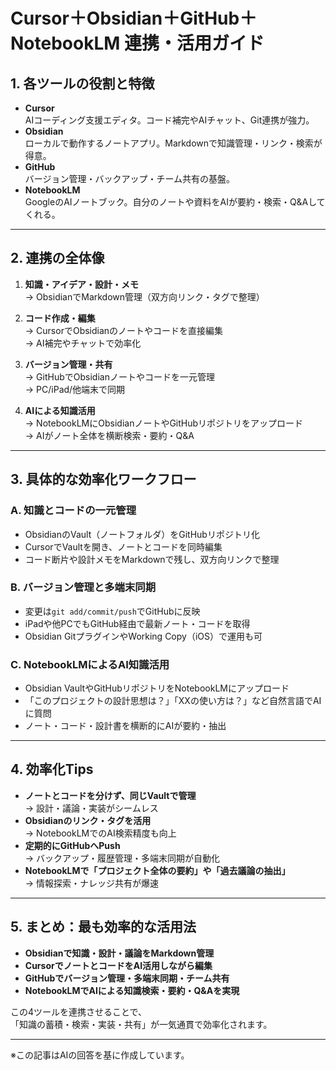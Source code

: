 # Cursor＋Obsidian＋GitHub＋NotebookLM 連携・活用ガイド

## 1. 各ツールの役割と特徴

- **Cursor**  
  AIコーディング支援エディタ。コード補完やAIチャット、Git連携が強力。  
- **Obsidian**  
  ローカルで動作するノートアプリ。Markdownで知識管理・リンク・検索が得意。  
- **GitHub**  
  バージョン管理・バックアップ・チーム共有の基盤。  
- **NotebookLM**  
  GoogleのAIノートブック。自分のノートや資料をAIが要約・検索・Q&Aしてくれる。

---

## 2. 連携の全体像

1. **知識・アイデア・設計・メモ**  
   → ObsidianでMarkdown管理（双方向リンク・タグで整理）

2. **コード作成・編集**  
   → CursorでObsidianのノートやコードを直接編集  
   → AI補完やチャットで効率化

3. **バージョン管理・共有**  
   → GitHubでObsidianノートやコードを一元管理  
   → PC/iPad/他端末で同期

4. **AIによる知識活用**  
   → NotebookLMにObsidianノートやGitHubリポジトリをアップロード  
   → AIがノート全体を横断検索・要約・Q&A

---

## 3. 具体的な効率化ワークフロー

### A. 知識とコードの一元管理

- ObsidianのVault（ノートフォルダ）をGitHubリポジトリ化
- CursorでVaultを開き、ノートとコードを同時編集
- コード断片や設計メモをMarkdownで残し、双方向リンクで整理

### B. バージョン管理と多端末同期

- 変更は`git add/commit/push`でGitHubに反映
- iPadや他PCでもGitHub経由で最新ノート・コードを取得
- Obsidian GitプラグインやWorking Copy（iOS）で運用も可

### C. NotebookLMによるAI知識活用

- Obsidian VaultやGitHubリポジトリをNotebookLMにアップロード
- 「このプロジェクトの設計思想は？」「XXの使い方は？」など自然言語でAIに質問
- ノート・コード・設計書を横断的にAIが要約・抽出

---

## 4. 効率化Tips

- **ノートとコードを分けず、同じVaultで管理**  
  → 設計・議論・実装がシームレス
- **Obsidianのリンク・タグを活用**  
  → NotebookLMでのAI検索精度も向上
- **定期的にGitHubへPush**  
  → バックアップ・履歴管理・多端末同期が自動化
- **NotebookLMで「プロジェクト全体の要約」や「過去議論の抽出」**  
  → 情報探索・ナレッジ共有が爆速

---

## 5. まとめ：最も効率的な活用法

- **Obsidianで知識・設計・議論をMarkdown管理**
- **CursorでノートとコードをAI活用しながら編集**
- **GitHubでバージョン管理・多端末同期・チーム共有**
- **NotebookLMでAIによる知識検索・要約・Q&Aを実現**

この4ツールを連携させることで、  
「知識の蓄積・検索・実装・共有」が一気通貫で効率化されます。

---

※この記事はAIの回答を基に作成しています。
